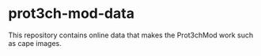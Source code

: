 prot3ch-mod-data
================

This repository contains online data that makes the Prot3chMod work such as cape images.
